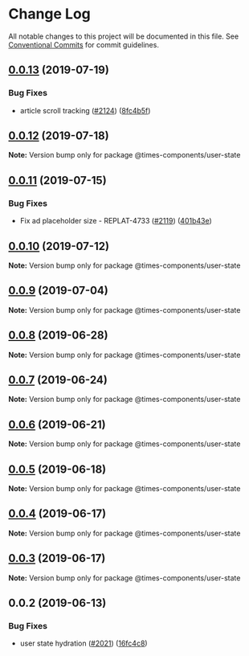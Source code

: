 # Change Log

All notable changes to this project will be documented in this file.
See [Conventional Commits](https://conventionalcommits.org) for commit guidelines.

## [0.0.13](https://github.com/newsuk/times-components/compare/@times-components/user-state@0.0.12...@times-components/user-state@0.0.13) (2019-07-19)


### Bug Fixes

* article scroll tracking ([#2124](https://github.com/newsuk/times-components/issues/2124)) ([8fc4b5f](https://github.com/newsuk/times-components/commit/8fc4b5f))





## [0.0.12](https://github.com/newsuk/times-components/compare/@times-components/user-state@0.0.11...@times-components/user-state@0.0.12) (2019-07-18)

**Note:** Version bump only for package @times-components/user-state





## [0.0.11](https://github.com/newsuk/times-components/compare/@times-components/user-state@0.0.10...@times-components/user-state@0.0.11) (2019-07-15)


### Bug Fixes

* Fix ad placeholder size - REPLAT-4733 ([#2119](https://github.com/newsuk/times-components/issues/2119)) ([401b43e](https://github.com/newsuk/times-components/commit/401b43e))





## [0.0.10](https://github.com/newsuk/times-components/compare/@times-components/user-state@0.0.9...@times-components/user-state@0.0.10) (2019-07-12)

**Note:** Version bump only for package @times-components/user-state





## [0.0.9](https://github.com/newsuk/times-components/compare/@times-components/user-state@0.0.8...@times-components/user-state@0.0.9) (2019-07-04)

**Note:** Version bump only for package @times-components/user-state





## [0.0.8](https://github.com/newsuk/times-components/compare/@times-components/user-state@0.0.7...@times-components/user-state@0.0.8) (2019-06-28)

**Note:** Version bump only for package @times-components/user-state





## [0.0.7](https://github.com/newsuk/times-components/compare/@times-components/user-state@0.0.6...@times-components/user-state@0.0.7) (2019-06-24)

**Note:** Version bump only for package @times-components/user-state





## [0.0.6](https://github.com/newsuk/times-components/compare/@times-components/user-state@0.0.5...@times-components/user-state@0.0.6) (2019-06-21)

**Note:** Version bump only for package @times-components/user-state





## [0.0.5](https://github.com/newsuk/times-components/compare/@times-components/user-state@0.0.4...@times-components/user-state@0.0.5) (2019-06-18)

**Note:** Version bump only for package @times-components/user-state





## [0.0.4](https://github.com/newsuk/times-components/compare/@times-components/user-state@0.0.3...@times-components/user-state@0.0.4) (2019-06-17)

**Note:** Version bump only for package @times-components/user-state





## [0.0.3](https://github.com/newsuk/times-components/compare/@times-components/user-state@0.0.2...@times-components/user-state@0.0.3) (2019-06-17)

**Note:** Version bump only for package @times-components/user-state





## 0.0.2 (2019-06-13)


### Bug Fixes

* user state hydration ([#2021](https://github.com/newsuk/times-components/issues/2021)) ([16fc4c8](https://github.com/newsuk/times-components/commit/16fc4c8))
